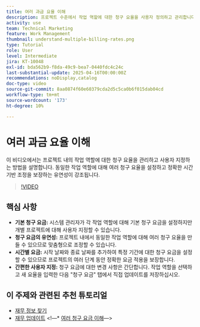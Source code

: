 ```yaml
---
title: 여러 과금 요율 이해
description: 프로젝트 수준에서 작업 역할에 대한 청구 요율을 사용자 정의하고 관리합니다.
activity: use
team: Technical Marketing
feature: Work Management
thumbnail: understand-multiple-billing-rates.png
type: Tutorial
role: User
level: Intermediate
jira: KT-10048
exl-id: bda562b9-f8da-49c9-bea7-0440fdc4c24c
last-substantial-update: 2025-04-16T00:00:00Z
recommendations: noDisplay,catalog
doc-type: video
source-git-commit: 8aa0874f60e60379cda2d5c5ca0b6f015dab04cd
workflow-type: tm+mt
source-wordcount: '173'
ht-degree: 10%

---
```



# 여러 과금 요율 이해

이 비디오에서는 프로젝트 내의 작업 역할에 대한 청구 요율을 관리하고 사용자 지정하는 방법을 설명합니다. &#x200B;동일한 작업 역할에 대해 여러 청구 요율을 설정하고 정확한 시간 기반 조정을 보장하는 유연성이 강조됩니다. &#x200B;


>[!VIDEO](https://video.tv.adobe.com/v/3457652/?quality=12&learn=on&enablevpops)

## 핵심 사항


* **기본 청구 요금:** 시스템 관리자가 각 작업 역할에 대해 기본 청구 요금을 설정하지만 개별 프로젝트에 대해 사용자 지정할 수 있습니다. &#x200B;
* **청구 요금의 유연성:** 프로젝트 내에서 동일한 작업 역할에 대해 여러 청구 요율을 만들 수 있으므로 맞춤형으로 조정할 수 있습니다. &#x200B;
* **시간별 요금:** 시작 날짜와 종료 날짜를 추가하여 특정 기간에 대한 청구 요금을 설정할 수 있으므로 프로젝트의 여러 단계 동안 정확한 요금 적용을 보장합니다. &#x200B;
* **간편한 사용자 지정:** 청구 요금에 대한 변경 사항은 간단합니다. 작업 역할을 선택하고 새 요율을 입력한 다음 &quot;청구 요금&quot; 탭에서 직접 업데이트를 저장하십시오. &#x200B;

## 이 주제와 관련된 추천 튜토리얼

* [재무 정보 찾기](/help/manage-work/project-finances/find-financial-information.md)
* [재무 업데이트](/help/manage-work/project-finances/update-and-review-finances.md)
&lt;!—* [여러 청구 요금 이해](/help/manage-work/project-finances/multiple-billing-rates.md)—>

